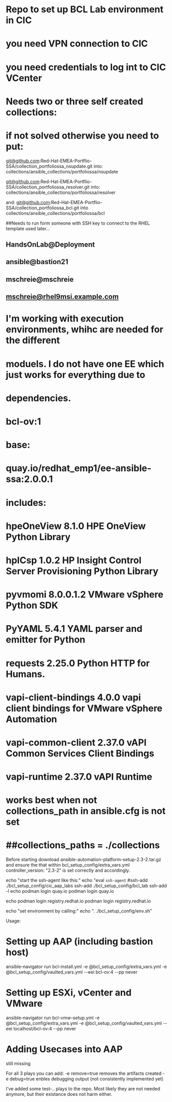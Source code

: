 # Repo to set up BCL Lab environment in CIC
# you need VPN connection to CIC
# you need credentials to log int to CIC VCenter

# Needs two or three self created collections:
# if not solved otherwise you need to put:
git@github.com:Red-Hat-EMEA-Portflio-SSA/collection_portfoliossa_nsupdate.git
into:  collections/ansible_collections/portfoliossa/nsupdate

git@github.com:Red-Hat-EMEA-Portflio-SSA/collection_portfoliossa_resolver.git
into:  collections/ansible_collections/portfoliossa/resolver

and:
git@github.com:Red-Hat-EMEA-Portflio-SSA/collection_portfoliossa_bcl.git
into   collections/ansible_collections/portfoliossa/bcl


##Needs to run form someone with SSH key to connect to the RHEL template used later...
## HandsOnLab@Deployment
## ansible@bastion21
## mschreie@mschreie
## mschreie@rhel9msi.example.com

# I'm working with execution environments, whihc are needed for the different
# moduels. I do not have one EE which just works for everything due to 
# dependencies.
# bcl-ov:1
#   base:
#      quay.io/redhat_emp1/ee-ansible-ssa:2.0.0.1 
#   includes:
#    hpeOneView                8.1.0     HPE OneView Python Library
#    hpICsp                    1.0.2     HP Insight Control Server Provisioning Python Library
#    pyvmomi                   8.0.0.1.2 VMware vSphere Python SDK
#    PyYAML                    5.4.1     YAML parser and emitter for Python
#    requests                  2.25.0    Python HTTP for Humans.
#    vapi-client-bindings      4.0.0     vapi client bindings for VMware vSphere Automation
#    vapi-common-client        2.37.0    vAPI Common Services Client Bindings
#    vapi-runtime              2.37.0    vAPI Runtime
# works best when not collections_path in ansible.cfg is not set
#       ##collections_paths = ./collections


Before starting download ansible-automation-platform-setup-2.3-2.tar.gz 
and ensure the that within bcl_setup_config/extra_vars.yml
controller_version: "2.3-2"
is set correctly and accordingly.

echo "start the ssh-agent like this:"
echo "eval `ssh-agent`
#ssh-add ./bcl_setup_config/cic_aap_labs
ssh-add ./bcl_setup_config/bcl_lab
ssh-add -l
echo podman login quay.io
podman login quay.io

echo podman login registry.redhat.io
podman login registry.redhat.io


echo "set environment by calling:"
echo ". ./bcl_setup_config/env.sh"


Usage: 

# Setting up AAP (including bastion host)
ansible-navigator run bcl-install.yml -e @bcl_setup_config/extra_vars.yml -e @bcl_setup_config/vaulted_vars.yml --eei bcl-ov:4 --pp never

# Setting up ESXi, vCenter and VMware
ansible-navigator run bcl-vmw-setup.yml -e @bcl_setup_config/extra_vars.yml -e @bcl_setup_config/vaulted_vars.yml --eei localhost/bcl-ov:4 --pp never

# Adding Usecases into AAP
still missing

For all 3 plays you can add:
-e remove=true		removes the artifacts created
-e debug=true		enbles debugging output (not consistently implemented yet)


I've added some test-.. plays to the repo. Most likely they are not needed anymore, but their existance does not harm either.
